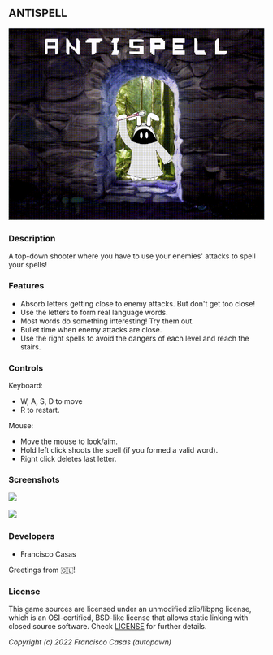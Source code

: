 
## ANTISPELL

![Antispell](screenshots/title.gif)

### Description

A top-down shooter where you have to use your enemies' attacks to spell your spells!

### Features

 - Absorb letters getting close to enemy attacks. But don't get too close!
 - Use the letters to form real language words.
 - Most words do something interesting! Try them out.
 - Bullet time when enemy attacks are close.
 - Use the right spells to avoid the dangers of each level and reach the stairs.

### Controls

Keyboard:
 - W, A, S, D to move
 - R to restart.

Mouse:
 - Move the mouse to look/aim.
 - Hold left click shoots the spell (if you formed a valid word).
 - Right click deletes last letter.

### Screenshots

![](screenshots/gameplay001.gif)

![](screenshots/gameplay002.gif)

### Developers

- Francisco Casas

Greetings from 🇨🇱!

<!-- ### Links

 - YouTube Gameplay: $(YouTube Link)
 - itch.io Release: $(itch.io Game Page) -->

### License

This game sources are licensed under an unmodified zlib/libpng license, which is an OSI-certified, BSD-like license that allows static linking with closed source software. Check [LICENSE](LICENSE) for further details.

*Copyright (c) 2022 Francisco Casas (autopawn)*

